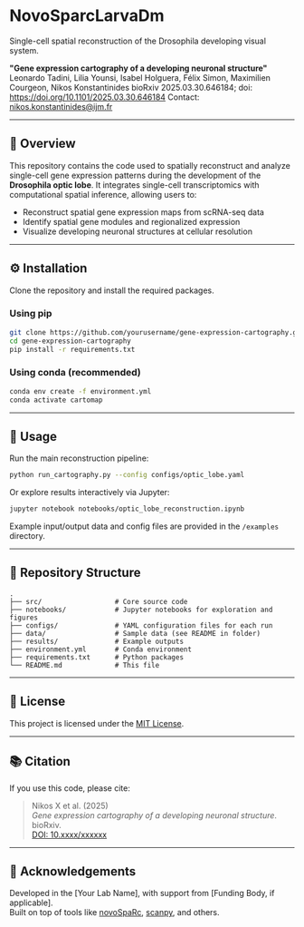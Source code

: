 # NovoSparcLarvaDm
Single-cell spatial reconstruction of the Drosophila developing visual system.

**"Gene expression cartography of a developing neuronal structure"**  
Leonardo Tadini, Lilia Younsi, Isabel Holguera, Félix Simon, Maximilien Courgeon, Nikos Konstantinides
bioRxiv 2025.03.30.646184; doi: https://doi.org/10.1101/2025.03.30.646184
Contact: nikos.konstantinides@ijm.fr

---

## 🧬 Overview

This repository contains the code used to spatially reconstruct and analyze single-cell gene expression patterns during the development of the **Drosophila optic lobe**. It integrates single-cell transcriptomics with computational spatial inference, allowing users to:

- Reconstruct spatial gene expression maps from scRNA-seq data
- Identify spatial gene modules and regionalized expression
- Visualize developing neuronal structures at cellular resolution

---

## ⚙️ Installation

Clone the repository and install the required packages.

### Using pip
```bash
git clone https://github.com/yourusername/gene-expression-cartography.git
cd gene-expression-cartography
pip install -r requirements.txt
```

### Using conda (recommended)
```bash
conda env create -f environment.yml
conda activate cartomap
```

---

## 🧪 Usage

Run the main reconstruction pipeline:

```bash
python run_cartography.py --config configs/optic_lobe.yaml
```

Or explore results interactively via Jupyter:

```bash
jupyter notebook notebooks/optic_lobe_reconstruction.ipynb
```

Example input/output data and config files are provided in the `/examples` directory.

---

## 📂 Repository Structure

```
.
├── src/                  # Core source code
├── notebooks/            # Jupyter notebooks for exploration and figures
├── configs/              # YAML configuration files for each run
├── data/                 # Sample data (see README in folder)
├── results/              # Example outputs
├── environment.yml       # Conda environment
├── requirements.txt      # Python packages
└── README.md             # This file
```

---

## 📄 License

This project is licensed under the [MIT License](LICENSE).

---

## 📚 Citation

If you use this code, please cite:

> Nikos X et al. (2025)  
> *Gene expression cartography of a developing neuronal structure*. bioRxiv.  
> [DOI: 10.xxxx/xxxxxx](https://doi.org/xx.xxxx/xxxxxx)

---

## 🙋 Acknowledgements

Developed in the [Your Lab Name], with support from [Funding Body, if applicable].  
Built on top of tools like [novoSpaRc](https://github.com/rajewsky-lab/novosparc), [scanpy](https://github.com/scverse/scanpy), and others.
